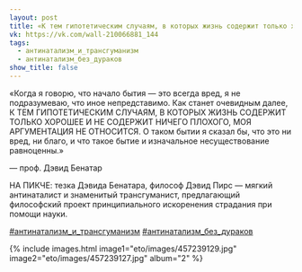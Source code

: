 ```yaml
---
layout: post
title: «К тем гипотетическим случаям, в которых жизнь содержит только хорошее и не содержит ничего плохого, моя аргументация не относится»
vk: https://vk.com/wall-210066881_144
tags:
  - антинатализм_и_трансгуманизм
  - антинатализм_без_дураков
show_title: false
---
```

«Когда я говорю, что начало бытия — это всегда вред, я не подразумеваю, что иное непредставимо. Как станет очевидным далее, К ТЕМ ГИПОТЕТИЧЕСКИМ СЛУЧАЯМ, В КОТОРЫХ ЖИЗНЬ СОДЕРЖИТ ТОЛЬКО ХОРОШЕЕ И НЕ СОДЕРЖИТ НИЧЕГО ПЛОХОГО, МОЯ АРГУМЕНТАЦИЯ НЕ ОТНОСИТСЯ. О таком бытии я сказал бы, что это ни вред, ни благо, и что такое бытие и изначальное несуществование равноценны.»

— проф. Дэвид Бенатар

НА ПИКЧЕ: тезка Дэвида Бенатара, философ Дэвид Пирс — мягкий антинаталист и знаменитый трансгуманист, предлагающий философский проект принципиального искоренения страдания при помощи науки.

[#антинатализм_и_трансгуманизм](poisk.html#антинатализм_и_трансгуманизм)
[#антинатализм_без_дураков](poisk.html#антинатализм_без_дураков)

{% include images.html image1="eto/images/457239129.jpg" image2="eto/images/457239127.jpg" album="2" %}
